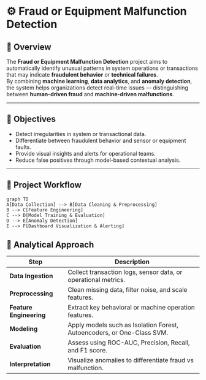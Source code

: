 # ⚙️ Fraud or Equipment Malfunction Detection

## 📌 Overview
The **Fraud or Equipment Malfunction Detection** project aims to automatically identify unusual patterns in system operations or transactions that may indicate **fraudulent behavior** or **technical failures**.  
By combining **machine learning**, **data analytics**, and **anomaly detection**, the system helps organizations detect real-time issues — distinguishing between **human-driven fraud** and **machine-driven malfunctions**.

---

## 🎯 Objectives
- Detect irregularities in system or transactional data.  
- Differentiate between fraudulent behavior and sensor or equipment faults.  
- Provide visual insights and alerts for operational teams.  
- Reduce false positives through model-based contextual analysis.

---

## 🧩 Project Workflow

```mermaid
graph TD
A[Data Collection] --> B[Data Cleaning & Preprocessing]
B --> C[Feature Engineering]
C --> D[Model Training & Evaluation]
D --> E[Anomaly Detection]
E --> F[Dashboard Visualization & Alerting]
```

## 🧠 Analytical Approach
| Step                    | Description                                                            |
| ----------------------- | ---------------------------------------------------------------------- |
| **Data Ingestion**      | Collect transaction logs, sensor data, or operational metrics.         |
| **Preprocessing**       | Clean missing data, filter noise, and scale features.                  |
| **Feature Engineering** | Extract key behavioral or machine operation features.                  |
| **Modeling**            | Apply models such as Isolation Forest, Autoencoders, or One-Class SVM. |
| **Evaluation**          | Assess using ROC-AUC, Precision, Recall, and F1 score.                 |
| **Interpretation**      | Visualize anomalies to differentiate fraud vs malfunction.             |

